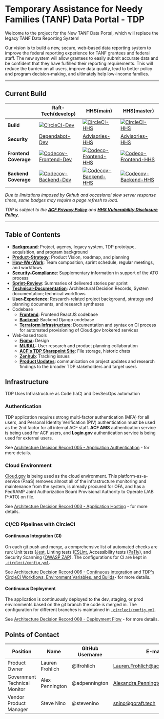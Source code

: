 # Temporary Assistance for Needy Families (TANF) Data Portal - TDP

Welcome to the project for the New TANF Data Portal, which will replace the legacy TANF Data Reporting System!

Our vision is to build a new, secure, web-based data reporting system to improve the federal reporting experience for TANF grantees and federal staff. The new system will allow grantees to easily submit accurate data and be confident that they have fulfilled their reporting requirements. This will reduce the burden on all users, improve data quality, lead to better policy and program decision-making, and ultimately help low-income families.

---

## Current Build

|| Raft-Tech(develop) |  HHS(main) | HHS(master)
|---|---|---|---|
|**Build**| [![CircleCI-Dev](https://circleci.com/gh/raft-tech/TANF-app/tree/develop.svg?style=shield)](https://circleci.com/gh/raft-tech/TANF-app/tree/develop) | [![CircleCI-HHS](https://circleci.com/gh/HHS/TANF-app/tree/main.svg?style=shield)](https://circleci.com/gh/HHS/TANF-app/tree/main)|[![CircleCI-HHS](https://circleci.com/gh/HHS/TANF-app/tree/master.svg?style=shield)](https://circleci.com/gh/HHS/TANF-app/tree/master)
|**Security**| [Dependabot-Dev](https://github.com/raft-tech/TANF-app/security/dependabot) | [Advisories-HHS](https://github.com/HHS/TANF-app/security/advisories) | [Advisories-HHS](https://github.com/HHS/TANF-app/security/advisories)
|**Frontend Coverage**| [![Codecov-Frontend-Dev](https://codecov.io/gh/raft-tech/TANF-app/branch/develop/graph/badge.svg?flag=dev-frontend)](https://codecov.io/gh/raft-tech/TANF-app?flag=dev-frontend) | [![Codeco-Frontend-HHS](https://codecov.io/gh/HHS/TANF-app/branch/main/graph/badge.svg?flag=main-frontend)](https://codecov.io/gh/HHS/TANF-app?flag=main-frontend)   | [![Codeco-Frontend-HHS](https://codecov.io/gh/HHS/TANF-app/branch/master/graph/badge.svg?flag=master-frontend)](https://codecov.io/gh/HHS/TANF-app?flag=master-frontend) 
|**Backend Coverage**|  [![Codecov-Backend-Dev](https://codecov.io/gh/raft-tech/TANF-app/branch/develop/graph/badge.svg?flag=dev-backend)](https://codecov.io/gh/raft-tech/TANF-app/branch/develop?flag=dev-backend)|   [![Codecov-Backend-HHS]( https://codecov.io/gh/HHS/TANF-app/branch/main/graph/badge.svg?flag=main-backend)](https://codecov.io/gh/HHS/TANF-app/branch/main?flag=main-backend) |  [![Codecov-Backend-HHS]( https://codecov.io/gh/HHS/TANF-app/branch/master/graph/badge.svg?flag=master-backend)](https://codecov.io/gh/HHS/TANF-app/branch/master?flag=master-backend)

*Due to limitations imposed by Github and occasional slow server response times, some badges may require a page refresh to load.*

*TDP is subject to the **[ACF Privacy Policy](https://www.acf.hhs.gov/privacy-policy)** and **[HHS Vulnerability Disclosure Policy](https://www.hhs.gov/vulnerability-disclosure-policy/index.html)***.

---
## Table of Contents

+ **[Background](./docs/Background)**: Project, agency, legacy system, TDP prototype, acquisition, and program background
+ **[Product-Strategy](./docs/Product-Strategy)**: Product Vision, roadmap, and planning
+ **[How-We-Work](./docs/How-We-Work)**: Team composition, sprint schedule, regular meetings, and workflows
+ **[Security-Compliance](./docs/Security-Compliance)**: Supplementary information in support of the ATO process
+ **[Sprint-Review](./docs/Sprint-Review)**: Summaries of delivered stories per sprint
+ **[Technical-Documentation](./docs/Technical-Documentation)**: Architectural Decision Records, System documentation; technical workflows
+ **[User-Experience](./docs/User-Experience)**: Research-related project background, strategy and planning documents, and research syntheses
+ Codebase
  + **[Frontend](./tdrs-frontend)**: Frontend ReactJS codebase
  + **[Backend](./tdrs-backend)**: Backend Django codebase
  + **[Terraform Infrastructure](./infrastructure)**: Documentation and syntax on CI process for automated provisioning of Cloud.gov brokered services
+ Web-based tools
    + **[Figma](https://www.figma.com/file/irgQPLTrajxCXNiYBTEnMV/TDP-Mockups-For-Feedback):** Design
    + **[MURAL](https://app.mural.co/t/raft2792):** User research and product planning collaboration
    + **[ACF's TDP Sharepoint Site](https://hhsgov.sharepoint.com/sites/TANFDataPortalOFA/Shared%20Documents/Forms/AllItems.aspx)**: File storage, historic chats
    + **[Zenhub](https://app.zenhub.com/workspaces/tdrs-sprint-board-5f18ab06dfd91c000f7e682e/board?repos=281707402)**: Tracking issues
    + **[Product Updates](./product-updates)**: communication on project updates and research findings to the broader TDP stakeholders and target users

## Infrastructure

TDP Uses Infrastructure as Code (IaC) and DevSecOps automation

### **Authentication**

TDP application requires strong multi-factor authentication (MFA) for all users, and Personal Identity Verification (PIV) authentication must be used as the 2nd factor for all internal ACF staff. 
**ACF AMS** authentication service is being used for ACF users, and **Login.gov** authentication service is being used for external users. 

See [Architecture Decision Record 005 - Application Authentication](./docs/Technical-Documentation/Architecture-Decision-Record/005-application-authentication.md) - for more details.

### **Cloud Environment**

[Cloud.gov](https://cloud.gov/) is being used as the cloud environment. This platform-as-a-service (PaaS) removes almost all of the infrastructure monitoring and maintenance from the system, is already procured for OFA, and has a FedRAMP Joint Authorization Board Provisional Authority to Operate (JAB P-ATO) on file. 

See [Architecture Decision Record 003 - Application Hosting](./docs/Technical-Documentation/Architecture-Decision-Record/003-Application-hosting.md) - for more details.

### **CI/CD Pipelines with CircleCI**

#### Continuous Integration (CI)

On each git push and merge, a comprehensive list of automated checks are run: Unit tests ([Jest](https://jestjs.io/), Linting tests ([ESLint](https://eslint.org/), Accessibility tests ([Pa11y](https://pa11y.org/)), and Security Scanning ([OWASP ZAP](https://owasp.org/www-project-zap/)). The configurations for CI are kept in [`.circleci/config.yml`](https://github.com/HHS/TANF-app/blob/master/.circleci/config.yml). 

See [Architecture Decision Record 006 - Continuous integration](./docs/Technical-Documentation/Architecture-Decision-Record/006-continuous-integration.md) and [TDP's CircleCi Workflows, Environment Variables, and Builds](./docs/Technical-Documentation/circle-ci.md)- for more details.

#### Continuous Deployment

The application is continuously deployed to the dev, staging, or prod environments based on the git branch the code is merged in. The configuration for different branches is maintained in [`.circleci/config.yml`](./.circleci/config.yml#L107).

See [Architecture Decision Record 008 - Deployment Flow](docs/Technical-Documentation/Architecture-Decision-Record/008-deployment-flow.md) - for more details.

## Points of Contact
| Position |Name | GitHub Username | E-mail |
|--|--|--|--|
| Product Owner |Lauren Frohlich |@lfrohlich |Lauren.Frohlich@acf.hhs.gov|
| Government Technical Monitor |Alex Pennington |@adpennington |Alexandra.Pennington@acf.hhs.gov|
| Vendor Product Manager |Steve Nino |@stevenino |snino@goraft.tech |
